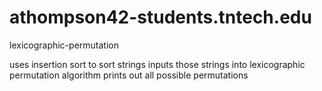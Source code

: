 # athompson42-students.tntech.edu
lexicographic-permutation

uses insertion sort to sort strings
inputs those strings into lexicographic permutation algorithm
prints out all possible permutations
